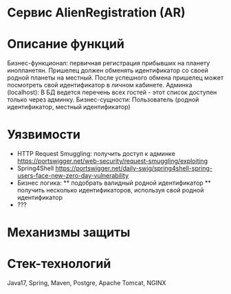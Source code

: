 # Сервис AlienRegistration (AR)

# Описание функций
Бизнес-функционал: первичная регистрация прибывших на планету инопланетян. Пришелец должен обменять идентификатор со своей родной планеты на местный. После успешного обмена пришелец может посмотреть свой идентификатор в личном кабинете.
Админка (localhost): В БД ведется перечень всех гостей - этот список доступен только через админку.
Бизнес-сущности:
Пользователь (родной идентификатор, местный идентификатор)

# Уязвимости
  * HTTP Request Smuggling: получить доступ к админке
    https://portswigger.net/web-security/request-smuggling/exploiting
  * Spring4Shell
    https://portswigger.net/daily-swig/spring4shell-spring-users-face-new-zero-day-vulnerability
  * Бизнес логика: 
    ** подобрать валидный родной идентификатор
    ** получить несколько идентификаторов, используя свой родной идентификатор
  * ???

# Механизмы защиты



# Стек-технологий
Java17, Spring, Maven, Postgre, Apache Tomcat, NGINX
